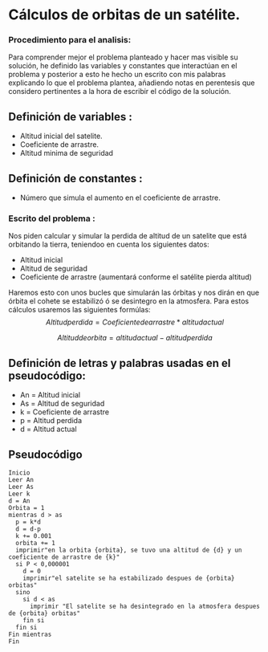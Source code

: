 # Cálculos de orbitas de un satélite.
### Procedimiento para el analisis:
Para comprender mejor el problema planteado y hacer mas visible su solución, he definido las variables y constantes que interactúan en el problema y posterior a esto he hecho un escrito con mis palabras explicando lo que el problema plantea, añadiendo notas en perentesis que considero pertinentes a la hora de escribir el código de la solución.

## Definición de variables :
- Altitud inicial del satelite.
- Coeficiente de arrastre.
- Altitud minima de seguridad
## Definición de constantes :
- Número que simula el aumento en el coeficiente de arrastre.
### Escrito del problema :
Nos piden calcular y simular la perdida de altitud de un satelite que está orbitando la tierra, teniendoo en cuenta los siguientes datos:
- Altitud inicial
- Altitud de seguridad
- Coeficiente de arrastre (aumentará conforme el satélite pierda altitud)

Haremos esto con unos bucles que simularán las órbitas y nos dirán en que órbita el cohete se estabilizó ó se desintegro en la atmosfera.
Para estos cálculos usaremos las siguientes formúlas:
$$
Altitud perdida =Coeficiente de arrastre *altitud
actual
$$

$$
Altitud de orbita= altitud actual - altitud perdida
$$

## Definición de letras y palabras usadas en el pseudocódigo:
- An = Altitud inicial
- As = Altitud de seguridad
- k = Coeficiente de arrastre
- p = Altitud perdida
- d = Altitud actual
 
## Pseudocódigo
```
Inicio
Leer An
Leer As
Leer k
d = An
Orbita = 1
mientras d > as
  p = k*d
  d = d-p
  k += 0.001
  orbita += 1
  imprimir"en la orbita {orbita}, se tuvo una altitud de {d} y un coeficiente de arrastre de {k}"
  si P < 0,000001
    d = 0
    imprimir"el satelite se ha estabilizado despues de {orbita} orbitas"
  sino
    si d < as
      imprimir "El satelite se ha desintegrado en la atmosfera despues de {orbita} orbitas"
    fin si
  fin si
Fin mientras
Fin
```